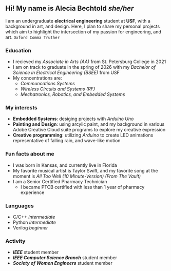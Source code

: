 ## Hi! My name is Alecia Bechtold *she/her*
I am an undergraduate **electrical engineering** student at **USF**, with a background in art, and design. Here, I plan to share my personal projects which aim to highlight the intersection of my passion for engineering, and art.
`Oxford Comma Truther`

### Education
- I recieved my *Associate in Arts (AA)* from St. Petersburg College in 2021
- I am on track to graduate in the spring of 2026 with my *Bachelor of Science in Electrical Engineering (BSEE)* from USF
- My concentrations are:
  - *Communcations Systems*
  - *Wireless Circuits and Systems (RF)*
  - *Mechatronics, Robotics, and Embedded Systems*

### My interests
- **Embedded Systems**: desiging projects with *Arduino Uno*
- **Painting and Design**: using arcylic paint, and my background in various Adobe Creative Cloud suite programs to explore my creative expression
- **Creative programming**: utilizing *Arduino* to create LED animations representative of falling rain, and wave-like motion

### Fun facts about me
- I was born in Kansas, and currently live in Florida
- My favorite musical artist is Taylor Swift, and my favorite song at the moment is *All Too Well (10 Minute-Version) (From The Vault)*
- I am a Senior Certified Pharmacy Technician
  - I became PTCB certified with less than 1 year of pharmacy experience

### Languages
- C/C++ *intermediate*
- Python *intermediate*
- Verilog *beginner*

### Activity
- ***IEEE*** student member
- ***IEEE Computer Science Branch*** student member
- ***Society of Women Engineers*** student member
  
<!---
aleciabechtold/aleciabechtold is a ✨ special ✨ repository because its `README.md` (this file) appears on your GitHub profile.
You can click the Preview link to take a look at your changes.
--->
